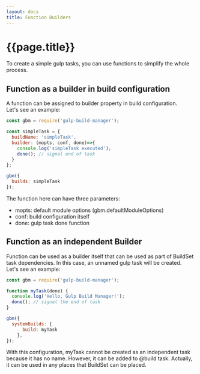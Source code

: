 ```yaml
---
layout: docs
title: Function Builders
---
```

# {{page.title}}

To create a simple gulp tasks, you can use functions to simplify the whole process.

## Function as a builder in build configuration
A function can be assigned to builder property in build configuration.<br>
Let's see an example: 
```javascript
const gbm = require('gulp-build-manager');

const simpleTask = {
  buildName: 'simpleTask',
  builder: (mopts, conf, done)=>{
    console.log('simpleTask executed');
    done(); // signal end of task
  }
};

gbm({
  builds: simpleTask
});
```
The function here can have three parameters:
  - mopts: default module options (gbm.defaultModuleOptions) 
  - conf: build configuration itself
  - done: gulp task done function


## Function as an independent Builder
Function can be used as a builder itself that can be used as part of BuildSet task dependencies. In this case, an unnamed gulp task will be created.<br>
Let's see an example:
```javascript
const gbm = require('gulp-build-manager');

function myTask(done) {
  console.log('Hello, Gulp Build Manager!');
  done(); // signal the end of task
}

gbm({
  systemBuilds: {
      build: myTask
    },
});
```
With this configuration, myTask cannot be created as an independent task because it has no name. However, it can be added to @build task. Actually, it can be used in any places that BuildSet can be placed.
